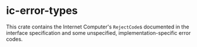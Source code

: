 # ic-error-types

This crate contains the Internet Computer's `RejectCode`s documented in the interface specification and some unspecified, implementation-specific error codes. 
